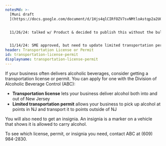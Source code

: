 ```yaml
---
notesMd: >-
  [Muni draft
  ](https://docs.google.com/document/d/1Hjs4qlCIRfOZV7svNMtloAstqp2a2UGJBt5XNnbbfao/edit?usp=sharing)


  11/26/24: talked w/ Product & decided to publish this without the bullet points for now until we hear back from SMEs. Regina will need to review the "limited transportation permit" description.


  11/14/24: SME approved, but need to update limited transportation permit description. needs content review.
header: Transportation License or Permit
id: transportation-license-permit
displayname: transportation-license-permit
---
```


If your business often delivers alcoholic beverages, consider getting a transportation license or permit. You can apply for one with the Division of Alcoholic Beverage Control (ABC):

- **Transportation license** lets your business deliver alcohol both into and out of New Jersey
- **Limited transportation permit** allows your business to pick up alcohol at points in NJ and transport it to points outside of NJ

You will also need to get an insignia. An insignia is a marker on a vehicle that shows it is allowed to carry alcohol.

To see which license, permit, or insignia you need, contact ABC at (609) 984-2830.
